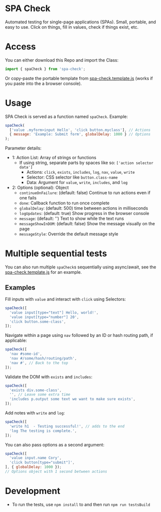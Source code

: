 # SPA Check

Automated testing for single-page applications (SPAs). Small, portable, and easy to use. Click on things, fill in values, check if things exist, etc.

# Access

You can either download this Repo and import the Class:

```javascript
import { spaCheck } from 'spa-check';
```

Or copy-paste the portable template from [spa-check.template.js](./spa-check.template.js) (works if you paste into the a browser console).

# Usage

SPA Check is served as a function named `spaCheck`. Example:

```javascript
spaCheck(
  ['value .myform>input Hello', 'click button.myclass'], // Actions
  { message: 'Example: Submit form', globalDelay: 1000 } // Options
);
```

Parameter details:

* 1: Action List: Array of strings or functions
  * If using string, separate parts by spaces like so: `['action selector data']`
    * Actions: `click`, `exists`, `includes`, `log`, `nav`, `value`, `write`
    * Selector: CSS selector like `button.class-name`
    * Data: Argument for `value`, `write`, `includes`, and `log`
* 2: Options (optional): Object
  * `continueOnFailure`: (default: false) Continue to run actions even if one fails
  * `done`: Callback function to run once complete
  * `globalDelay`: (default: 500) time between actions in milliseconds
  * `logUpdates`: (default: true) Show progress in the browser console
  * `message`: (default: '') Text to show while the text runs
  * `messageShowInDOM`: (default: false) Show the message visually on the page
  * `messageStyle`: Override the default message style

# Multiple sequential tests

You can also run multiple `spaCheck`s sequentially using async/await, see the [spa-check.template.js](./spa-check.template.js) for an example.

## Examples

Fill inputs with `value` and interact with `click` using Selectors:

```javascript
spaCheck([
  'value input[type="text"] Hello, world!',
  'value input[type="number"] 20',
  'click button.some-class',
]);
```

Navigate within a page using `nav` followed by an ID or hash routing path, if applicable:

```javascript
spaCheck([
  'nav #some-id',
  'nav #/some/hash/routing/path',
  'nav #', // Back to the top
]);
```

Validate the DOM with `exists` and `includes`:

```javascript
spaCheck([
  'exists div.some-class',
  '', // Leave some extra time
  'includes p.output some text we want to make sure exists',
]);
```

Add notes with `write` and `log`:

```javascript
spaCheck([
  'write h1  - Testing successful!', // adds to the end
  'log The testing is complete.',
]);
```

You can also pass options as a second argument:

```javascript
spaCheck([
  'value input.name Cory',
  'click button[type="submit"]',
], { globalDelay: 1000 });
// Options object with 1 second between actions
```

# Development

* To run the tests, use `npm install` to and then run `npm run testsBuild`
